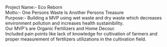    Project Name:- Eco Reborn
   <br>
   Motto:- One Persons Waste Is Another Persons Treasure
   <br>
   Purpose:- Building a MVP using wet waste and dry waste which decreases environment pollution and increases health sustainibility.
              <br>
              Our MVP's are Organic Fertilizers and Home Decour.
              <br>
              Included pain points like lack of knowledge for cultivation of farmers and proper measurement of fertilizers utilizations in the cultivation field.

